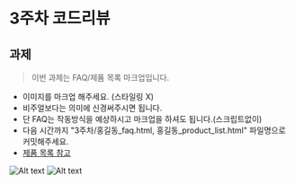 # 3주차 코드리뷰

## 과제

> 이번 과제는 FAQ/제품 목록 마크업입니다.

- 이미지를 마크업 해주세요. (스타일링 X)
- 비주얼보다는 의미에 신경써주시면 됩니다.
- 단 FAQ는 작동방식을 예상하시고 마크업을 하셔도 됩니다.(스크립트없이)
- 다음 시간까지 "3주차/홍길동_faq.html, 홍길동_product_list.html" 파일명으로 커밋해주세요.
- [제품 목록 참고](https://www.lguplus.com/mobile?utm_medium=portal_sa&utm_source=google&utm_campaign=ushop_mobile_%EB%A6%AC%EB%89%B4%EC%96%BC-%EC%83%81%EC%8B%9C-PC&utm_term=UPLUS&utm_content=%EA%B2%80%EC%83%89%EA%B4%91%EA%B3%A0_01-%EB%B8%8C%EB%9E%9C%EB%93%9C-01-%EB%B8%8C%EB%9E%9C%EB%93%9C_mobile__&gclid=Cj0KCQiA37KbBhDgARIsAIzce14jAYYWxVuj5Uv5KjIhqWoiPZ4yTo3lA9jRz1w41-nFGdm7XtFvifwaAoBREALw_wcB)
 
 ![Alt text](/2022/images/week03/faq.png)
 ![Alt text](/2022/images/week03/product_list.png)